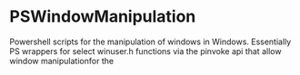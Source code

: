 # PSWindowManipulation
Powershell scripts for the manipulation of windows in Windows. Essentially PS wrappers for select winuser.h functions via the pinvoke api that allow window manipulationfor the 
